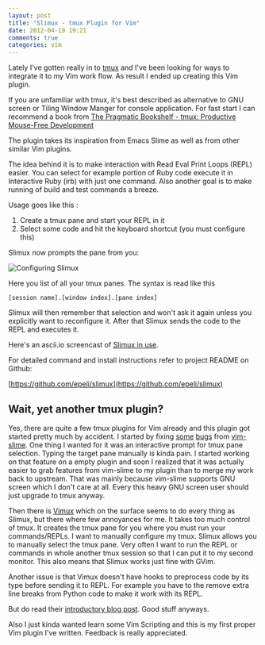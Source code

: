 ```yaml
---
layout: post
title: "Slimux - tmux Plugin for Vim"
date: 2012-04-19 19:21
comments: true
categories: vim
---
```


Lately I've gotten really in to [tmux][] and I've been looking for ways to
integrate it to my Vim work flow. As result I ended up creating this Vim
plugin.

<!--more-->

If you are unfamiliar with tmux, it's best described as alternative to GNU
screen or Tiling Window Manger for console application. For fast start I can
recommend a book from [The Pragmatic Bookshelf - tmux: Productive Mouse-Free Development](http://pragprog.com/book/bhtmux/tmux)


The plugin takes its inspiration from Emacs Slime as well as from other similar
Vim plugins.

The idea behind it is to make interaction with Read Eval Print Loops (REPL)
easier. You can select for example portion of Ruby code execute it in
Interactive Ruby (irb) with just one command. Also another goal is to make
running of build and test commands a breeze.

Usage goes like this :

  1. Create a tmux pane and start your REPL in it
  2. Select some code and hit the keyboard shortcut (you must configure this)

Slimux now prompts the pane from you:

<img src="/images/slimux/configure.png" alt="Configuring Slimux" />

Here you list of all your tmux panes. The syntax is read like this

```
[session name].[window index].[pane index]
```

Slimux will then remember that selection and won't ask it again unless you
explicitly want to reconfigure it. After that Slimux sends the code to the REPL
and executes it.

Here's an ascii.io screencast of [Slimux in use](http://ascii.io/a/409).

For detailed command and install instructions refer to project README on
Github:

[https://github.com/epeli/slimux](https://github.com/epeli/slimux)


## Wait, yet another tmux plugin?

Yes, there are quite a few tmux plugins for Vim already and this plugin got
started pretty much by accident. I started by fixing
[some](https://github.com/jpalardy/vim-slime/pull/14)
[bugs](https://github.com/jpalardy/vim-slime/pull/13) from
[vim-slime](https://github.com/jpalardy/vim-slime/pull/14). One thing I wanted
for it was an interactive prompt for tmux pane selection. Typing the target
pane manually is kinda pain. I started working on that feature on a empty
plugin and soon I realized that it was actually easier to grab features from
vim-slime to my plugin than to merge my work back to upstream. That was mainly
because vim-slime supports GNU screen which I don't care at all. Every this
heavy GNU screen user should just upgrade to tmux anyway.

Then there is [Vimux][] which on the surface seems to do every thing as Slimux,
but there where few annoyances for me. It takes too much control of tmux. It
creates the tmux pane for you where you must run your commands/REPLs. I want to
manually configure my tmux. Slimux allows you to manually select the tmux pane.
Very often I want to run the REPL or commands in whole another tmux
session so that I can put it to my second monitor. This also means that Slimux
works just fine with GVim.

Another issue is that Vimux doesn't have hooks to preprocess code by its type
before sending it to REPL. For example you have to the remove extra line breaks
from Python code to make it work with its REPL.

But do read their [introductory blog post](https://www.braintreepayments.com/braintrust/vimux-simple-vim-and-tmux-integration). Good stuff anyways.

Also I just kinda wanted learn some Vim Scripting and this is my first proper
Vim plugin I've written. Feedback is really appreciated.


[tmux]: http://tmux.sourceforge.net/
[Vimux]: https://github.com/benmills/vimux

